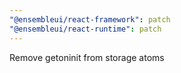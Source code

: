 ```yaml
---
"@ensembleui/react-framework": patch
"@ensembleui/react-runtime": patch
---
```


Remove getoninit from storage atoms
